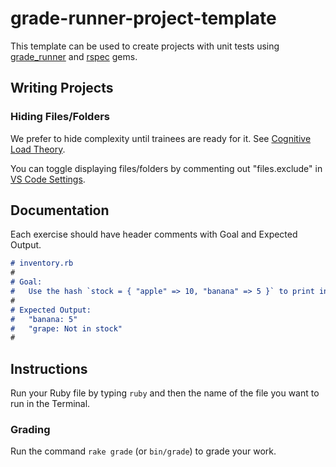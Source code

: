 # grade-runner-project-template

This template can be used to create projects with unit tests using [grade_runner](https://github.com/dpi-tta/grade-runner) and [rspec](https://rspec.info/) gems.

## Writing Projects

### Hiding Files/Folders

We prefer to hide complexity until trainees are ready for it. See [Cognitive Load Theory](https://github.com/dpi-tta/learn/blob/main/doc/writing_lessons.md#2-chunking-and-progression-cognitive-load-theory).

You can toggle displaying files/folders by commenting out "files.exclude" in [VS Code Settings](.vscode/settings.json).

## Documentation

Each exercise should have header comments with Goal and Expected Output.

```md
# inventory.rb
#
# Goal:
#   Use the hash `stock = { "apple" => 10, "banana" => 5 }` to print inventory count
#
# Expected Output:
#   "banana: 5"
#   "grape: Not in stock"
#
```

## Instructions

Run your Ruby file by typing `ruby` and then the name of the file you want to run in the Terminal.

### Grading

Run the command `rake grade` (or `bin/grade`) to grade your work.
